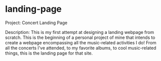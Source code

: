 # landing-page

Project: Concert Landing Page

Description: This is my first attempt at designing a landing webpage from scratch. This is the beginning of a personal project of mine that intends to create a webpage encompassing all the music-related activities I do! From all the concerts I've attended, to my favorite albums, 
to cool music-related things, this is the landing page for that site. 


